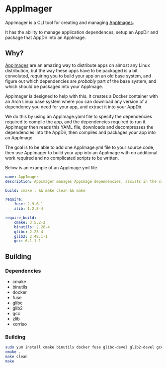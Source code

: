 # AppImager

AppImager is a CLI tool for creating and managing [AppImages](http://appimage.org/).

It has the ability to manage application dependences, setup an AppDir and package that AppDir into an AppImage.

## Why?

[AppImages](http://appimage.org/) are an amazing way to distribute apps on almost any Linux distribution, but the way these apps have to be packaged is a bit convoluted, requiring you to build your app on an old base system, and figure out which dependencies are *probably* part of the base system, and which should be packaged into your AppImage.

AppImager is designed to help with this. It creates a Docker container with an Arch Linux base system where you can download any version of a dependency you need for your app, and extract it into your AppDir.

We do this by using an AppImage.yaml file to specify the dependencies required to compile the app, and the dependencies required to run it. AppImager then reads this YAML file, downloads and decompresses the dependencies into the AppDir, then compiles and packages your app into an AppImage.

The goal is to be able to add one AppImage.yml file to your source code, then use AppImager to build your app into an AppImage with no additional work required and no complicated scripts to be written.

Below is an example of an AppImage.yml file.

```yaml
name: AppImager
description: AppImager manages AppImage dependencies, assists in the creation of AppDir's and creates AppImages from source code.

build: cmake . && make clean && make

require:
    fuse: 2.9.6-1
    zlib: 1.2.8-4

require_build:
    cmake: 3.5.2-2
    binutils: 2.26-4
    glibc: 2.23-4
    glib2: 2.48.1-1
    gcc: 6.1.1-1
```

## Building

### Dependencies

- cmake
- binutils
- docker
- fuse
- glibc
- glib2
- gcc
- zlib
- xorriso

### Building

```bash
sudo yum install cmake binutils docker fuse glibc-devel glib2-devel gcc zlib xorriso # Fedora 23
cmake .
make clean
make
```

